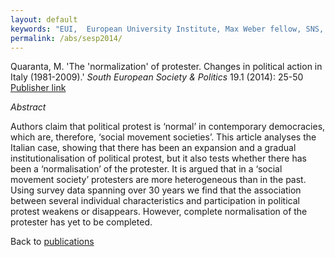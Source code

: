 ```yaml
---
layout: default
keywords: "EUI,  European University Institute, Max Weber fellow, SNS, Scuola Normale Superiore, LUISS, LUISS Guido Carli, post-doc, mario quaranta, publications, cv, CV, political science, sociology, political sociology, political protest, economic crisis, political participation, research, articles, article, Scuola Normale Superiore, book, books, conference, paper, researchgate, academia, googe scholar, scholar, dipartimento di scienze politiche, department of political science, democracy, political, social, european, participation, political science, social media"
permalink: /abs/sesp2014/
---
```


Quaranta, M.  'The 'normalization' of protester. Changes in political action in Italy (1981-2009).' *South European Society & Politics* 19.1 (2014): 25-50  
[Publisher link](http://www.tandfonline.com/doi/abs/10.1080/13608746.2013.827863)

_Abstract_

Authors claim that political protest is ‘normal’ in contemporary democracies, which are, therefore, ‘social movement societies’. This article analyses the Italian case, showing that there has been an expansion and a gradual institutionalisation of political protest, but it also tests whether there has been a ‘normalisation’ of the protester. It is argued that in a ‘social movement society’ protesters are more heterogeneous than in the past. Using survey data spanning over 30 years we find that the association between several individual characteristics and participation in political protest weakens or disappears. However, complete normalisation of the protester has yet to be completed.


Back to [publications](/publications/)
